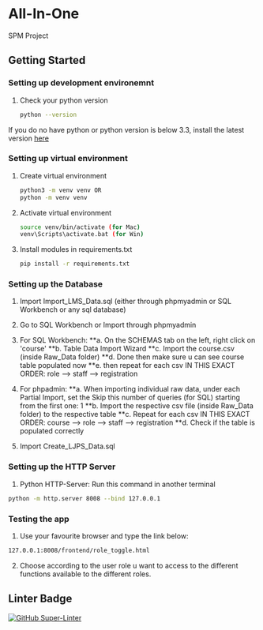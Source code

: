 # All-In-One
SPM Project


## Getting Started


### Setting up development environemnt 
1. Check your python version    
   ```sh 
   python --version
   ``` 
   
If you do no have python or python version is below 3.3, install the latest version [here](https://www.python.org/downloads/)


### Setting up virtual environment 

1. Create virtual environment     
   ```sh
   python3 -m venv venv OR
   python -m venv venv
   
2. Activate virtual environment  
   ```sh
   source venv/bin/activate (for Mac)
   venv\Scripts\activate.bat (for Win)
   
3. Install modules in requirements.txt     
   ```sh
   pip install -r requirements.txt

### Setting up the Database
1. Import Import_LMS_Data.sql (either through phpmyadmin or SQL Workbench or any sql database)

2. Go to SQL Workbench or Import through phpmyadmin

3. For SQL Workbench:
    **a. On the SCHEMAS tab on the left, right click on 'course'
    **b. Table Data Import Wizard
    **c. Import the course.csv (inside Raw_Data folder)
    **d. Done then make sure u can see course table populated now
    **e. then repeat for each csv IN THIS EXACT ORDER: role --> staff --> registration

3. For phpadmin:
    **a. When importing individual raw data, under each Partial Import, set the Skip this number of queries (for SQL) starting from the first one: 1
    **b. Import the respective csv file (inside Raw_Data folder) to the respective table
    **c. Repeat for each csv IN THIS EXACT ORDER: course --> role --> staff --> registration
    **d. Check if the table is populated correctly

4. Import Create_LJPS_Data.sql


### Setting up the HTTP Server

   1. Python HTTP-Server: Run this command in another terminal
   ```sh
   python -m http.server 8008 --bind 127.0.0.1
   ```

### Testing the app

   1. Use your favourite browser and type the link below: 
   ```sh
   127.0.0.1:8008/frontend/role_toggle.html
   ```
   2. Choose according to the user role u want to access to the different functions available to the different roles.


## Linter Badge
[![GitHub Super-Linter](https://github.com/alimsihui/All-In-One/workflows/Lint%20Code%20Base/badge.svg)](https://github.com/marketplace/actions/super-linter)




